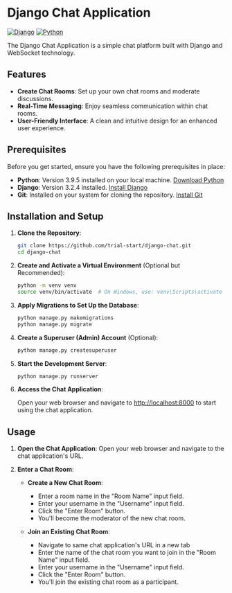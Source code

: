 # Django Chat Application

[![Django](https://img.shields.io/badge/Django-4.2.4-brightgreen.svg)](https://www.djangoproject.com/)
[![Python](https://img.shields.io/badge/Python-3.11.5-blue.svg)](https://www.python.org/)

The Django Chat Application is a simple chat platform built with Django and WebSocket technology.

## Features

- **Create Chat Rooms**: Set up your own chat rooms and moderate discussions.
- **Real-Time Messaging**: Enjoy seamless communication within chat rooms.
- **User-Friendly Interface**: A clean and intuitive design for an enhanced user experience.

## Prerequisites

Before you get started, ensure you have the following prerequisites in place:

- **Python**: Version 3.9.5 installed on your local machine. [Download Python](https://www.python.org/downloads/)
- **Django**: Version 3.2.4 installed. [Install Django](https://www.djangoproject.com/download/)
- **Git**: Installed on your system for cloning the repository. [Install Git](https://git-scm.com/downloads)

## Installation and Setup

1. **Clone the Repository**:

    ```bash
    git clone https://github.com/trial-start/django-chat.git
    cd django-chat
    ```

2. **Create and Activate a Virtual Environment** (Optional but Recommended):

    ```bash
    python -m venv venv
    source venv/bin/activate  # On Windows, use: venv\Scripts\activate
    ```

3. **Apply Migrations to Set Up the Database**:

    ```bash
    python manage.py makemigrations
    python manage.py migrate
    ```

4. **Create a Superuser (Admin) Account** (Optional):

    ```bash
    python manage.py createsuperuser
    ```

5. **Start the Development Server**:

    ```bash
    python manage.py runserver
    ```

6. **Access the Chat Application**:

    Open your web browser and navigate to [http://localhost:8000](http://localhost:8000) to start using the chat application.

## Usage

1. **Open the Chat Application**: Open your web browser and navigate to the chat application's URL.

2. **Enter a Chat Room**:
   - **Create a New Chat Room**:
     - Enter a room name in the "Room Name" input field.
     - Enter your username in the "Username" input field.
     - Click the "Enter Room" button.
     - You'll become the moderator of the new chat room.

   - **Join an Existing Chat Room**:
     - Navigate to same chat application's URL in a new tab
     - Enter the name of the chat room you want to join in the "Room Name" input field.
     - Enter your username in the "Username" input field.
     - Click the "Enter Room" button.
     - You'll join the existing chat room as a participant.




